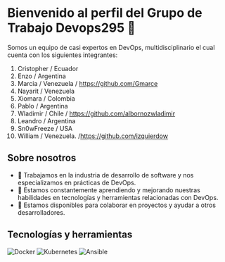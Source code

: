 # Bienvenido al perfil del Grupo de Trabajo Devops295 👋

Somos un equipo de casi expertos en DevOps, multidisciplinario el cual cuenta con los siguientes integrantes:

1. Cristopher  / Ecuador
2. Enzo / Argentina
3. Marcia / Venezuela / https://github.com/Gmarce
4. Nayarit / Venezuela
5. Xiomara / Colombia
6. Pablo / Argentina
7. Wladimir / Chile / https://github.com/albornozwladimir
8. Leandro / Argentina
9. Sn0wFreeze / USA 
10. William / Venezuela. /https://github.com/izquierdow 
 

## Sobre nosotros

- 💼 Trabajamos en la industria de desarrollo de software y nos especializamos en prácticas de DevOps.
- 🌱 Estamos constantemente aprendiendo y mejorando nuestras habilidades en tecnologías y herramientas relacionadas con DevOps.
- 🤝 Estamos disponibles para colaborar en proyectos y ayudar a otros desarrolladores.

## Tecnologías y herramientas

![Docker](https://img.shields.io/badge/-Docker-2496ED?logo=docker&logoColor=white)
![Kubernetes](https://img.shields.io/badge/-Kubernetes-326CE5?logo=kubernetes&logoColor=white)
![Ansible](https://img.shields.io/badge/-Ansible-EE0000?logo=ansible&logoColor=white)
